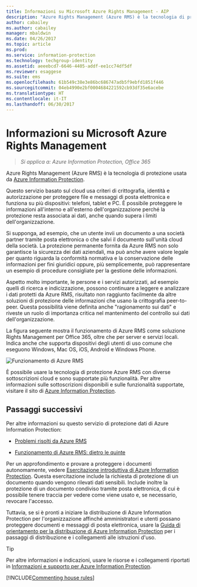 ```yaml
---
title: Informazioni su Microsoft Azure Rights Management - AIP
description: "Azure Rights Management (Azure RMS) è la tecnologia di protezione usata da Azure Information Protection."
author: cabailey
ms.author: cabailey
manager: mbaldwin
ms.date: 04/26/2017
ms.topic: article
ms.prod: 
ms.service: information-protection
ms.technology: techgroup-identity
ms.assetid: aeeebcd7-6646-4405-addf-ee1cc74df5df
ms.reviewer: esaggese
ms.suite: ems
ms.openlocfilehash: 61b549c38e3e86bc686747adb5f9ebfd1851f446
ms.sourcegitcommit: 04eb4990e2bf0004684221592cb93df35e6acebe
ms.translationtype: HT
ms.contentlocale: it-IT
ms.lasthandoff: 06/30/2017
---
```

# <a name="what-is-azure-rights-management"></a>Informazioni su Microsoft Azure Rights Management

>*Si applica a: Azure Information Protection, Office 365*


Azure Rights Management (Azure RMS) è la tecnologia di protezione usata da [Azure Information Protection](what-is-information-protection.md).

Questo servizio basato sul cloud usa criteri di crittografia, identità e autorizzazione per proteggere file e messaggi di posta elettronica e funziona su più dispositivi: telefoni, tablet e PC. È possibile proteggere le informazioni all'interno e all'esterno dell'organizzazione perché la protezione resta associata ai dati, anche quando supera i limiti dell'organizzazione.

Si supponga, ad esempio, che un utente invii un documento a una società partner tramite posta elettronica o che salvi il documento sull'unità cloud della società. La protezione permanente fornita da Azure RMS non solo garantisce la sicurezza dei dati aziendali, ma può anche avere valore legale per quanto riguarda la conformità normativa e la conservazione delle informazioni per fini giuridici oppure, più semplicemente, può rappresentare un esempio di procedure consigliate per la gestione delle informazioni.

Aspetto molto importante, le persone e i servizi autorizzati, ad esempio quelli di ricerca e indicizzazione, possono continuare a leggere e analizzare i dati protetti da Azure RMS, risultato non raggiunto facilmente da altre soluzioni di protezione delle informazioni che usano la crittografia peer-to-peer. Questa possibilità viene definita anche "ragionamento sui dati" e riveste un ruolo di importanza critica nel mantenimento del controllo sui dati dell'organizzazione.

La figura seguente mostra il funzionamento di Azure RMS come soluzione Rights Management per Office 365, oltre che per server e servizi locali. Indica anche che supporta dispositivi degli utenti di uso comune che eseguono Windows, Mac OS, iOS, Android e Windows Phone.


![Funzionamento di Azure RMS](../media/AzRMS_elements.png)

È possibile usare la tecnologia di protezione Azure RMS con diverse sottoscrizioni cloud e sono supportate più funzionalità. Per altre informazioni sulle sottoscrizioni disponibili e sulle funzionalità supportate, visitare il sito di [Azure Information Protection](https://www.microsoft.com/cloud-platform/azure-information-protection).

## <a name="next-steps"></a>Passaggi successivi

Per altre informazioni su questo servizio di protezione dati di Azure Information Protection:

-   [Problemi risolti da Azure RMS](azure-rms-problems-it-solves.md)

-   [Funzionamento di Azure RMS: dietro le quinte](how-does-it-work.md)

Per un approfondimento e provare a proteggere i documenti autonomamente, vedere [Esercitazione introduttiva di Azure Information Protection](../get-started/infoprotect-quick-start-tutorial.md). Questa esercitazione include la richiesta di protezione di un documento quando vengono rilevati dati sensibili. Include inoltre la protezione di un documento condiviso tramite posta elettronica, di cui è possibile tenere traccia per vedere come viene usato e, se necessario, revocare l'accesso.

Tuttavia, se si è pronti a iniziare la distribuzione di Azure Information Protection per l'organizzazione affinché amministratori e utenti possano proteggere documenti e messaggi di posta elettronica, usare la [Guida di orientamento per la distribuzione di Azure Information Protection](../plan-design/deployment-roadmap.md) per i passaggi di distribuzione e i collegamenti alle istruzioni d'uso.

> [!TIP]
> Per altre informazioni e indicazioni, usare le risorse e i collegamenti riportati in [Informazioni e supporto per Azure Information Protection](../get-started/information-support.md).

[!INCLUDE[Commenting house rules](../includes/houserules.md)]